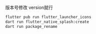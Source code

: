 版本号修改 version就行
```bash
flutter pub run flutter_launcher_icons
dart run flutter_native_splash:create
dart run package_rename
```
